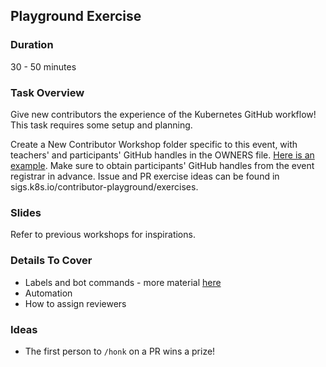 ## Playground Exercise

### Duration

30 - 50 minutes

### Task Overview

Give new contributors the experience of the Kubernetes GitHub workflow!
This task requires some setup and planning.

Create a New Contributor Workshop folder specific to this event, with teachers' and participants' GitHub handles in the OWNERS file. 
[Here is an example](sigs.k8s.io/contributor-playground/seattle). Make sure to obtain participants' GitHub handles from the event registrar in advance.
Issue and PR exercise ideas can be found in sigs.k8s.io/contributor-playground/exercises.

### Slides

Refer to previous workshops for inspirations.

### Details To Cover 

- Labels and bot commands - more material [here](./labels-and-bots.md)
- Automation
- How to assign reviewers

### Ideas

- The first person to `/honk` on a PR wins a prize!
